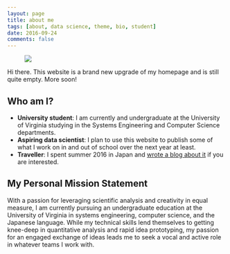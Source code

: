 ```yaml
---
layout: page
title: about me
tags: [about, data science, theme, bio, student]
date: 2016-09-24
comments: false
---
```

    

<figure>
	<img src="{{ site.url }}/assets/img/profile.jpg">
</figure>

Hi there. This website is a brand new upgrade of my homepage and is still quite empty. More soon!

## Who am I?
* **University student**: I am currently and undergraduate at the University of Virginia studying in the Systems Engineering and Computer Science departments.
* **Aspiring data scientist**: I plan to use this website to publish some of what I work on in and out of school over the next year at least.
* **Traveller**: I spent summer 2016 in Japan and [wrote a blog about it](lukemerrick.github.io/japan-blog) if you are interested.

## My Personal Mission Statement

With a passion for leveraging scientific analysis and creativity in equal measure, I am currently pursuing an undergraduate education at the University of Virginia in systems engineering, computer science, and the Japanese language. While my technical skills lend themselves to getting knee-deep in quantitative analysis and rapid idea prototyping, my passion for an engaged exchange of ideas leads me to seek a vocal and active role in whatever teams I work with.